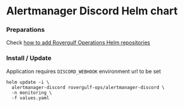 # Alertmanager Discord Helm chart

### Preparations
Check [how to add Rovergulf Operations Helm repositories](../../README.md)

### Install / Update

Application requires `DISCORD_WEBHOOK` environment url to be set

```shell
helm update -i \
  alertmanager-discord rovergulf-ops/alertmanager-discord \
  -n monitoring \
  -f values.yaml
```
